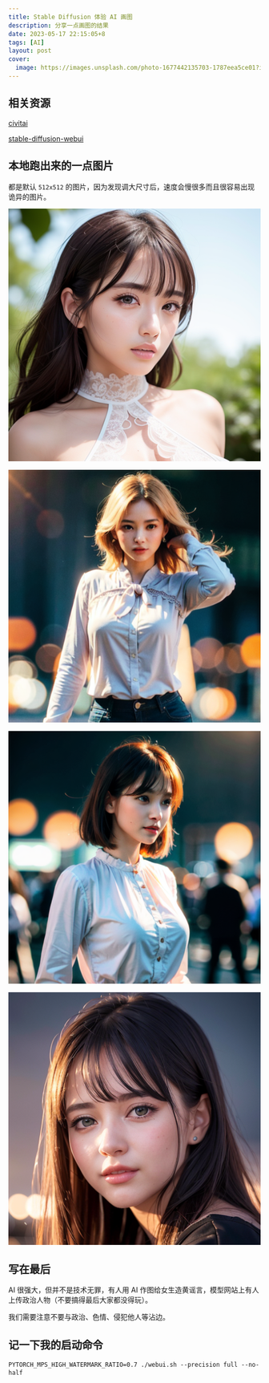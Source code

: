 ```yaml
---
title: Stable Diffusion 体验 AI 画图
description: 分享一点画图的结果
date: 2023-05-17 22:15:05+8
tags: [AI]
layout: post
cover:
  image: https://images.unsplash.com/photo-1677442135703-1787eea5ce01?ixlib=rb-4.0.3&ixid=M3wxMjA3fDB8MHxwaG90by1wYWdlfHx8fGVufDB8fHx8fA%3D%3D&auto=format&fit=crop&w=3432&q=80
---
```


## 相关资源

[civitai](https://civitai.com/)

[stable-diffusion-webui](https://github.com/AUTOMATIC1111/stable-diffusion-webui)


## 本地跑出来的一点图片

都是默认 `512x512` 的图片，因为发现调大尺寸后，速度会慢很多而且很容易出现诡异的图片。

![](/resources/2023-05/13.png)

![](/resources/2023-05/14.png)

![](/resources/2023-05/15.png)

![](/resources/2023-05/16.png)


## 写在最后

AI 很强大，但并不是技术无罪，有人用 AI 作图给女生造黄谣言，模型网站上有人上传政治人物（不要搞得最后大家都没得玩）。

我们需要注意不要与政治、色情、侵犯他人等沾边。


## 记一下我的启动命令

```shell
PYTORCH_MPS_HIGH_WATERMARK_RATIO=0.7 ./webui.sh --precision full --no-half
```
